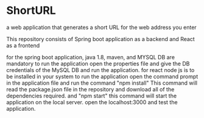 # ShortURL
a web application that generates a short URL for the web address you enter

This repository consists of Spring boot application as a backend and React as a frontend

for the spring boot application, java 1.8, maven, and MYSQL DB are mandatory to run the application 
open the properties file and give the DB credentials of the MySQL DB and run the application.
for react node js is to be installed in your system to run  the application
open the command prompt in the application file and run the command "npm install"
This command will read the package.json file in the repository and download all of the dependencies required.
and "npm start"
this command will start the application on the local server.
open the localhost:3000 and test the application.
